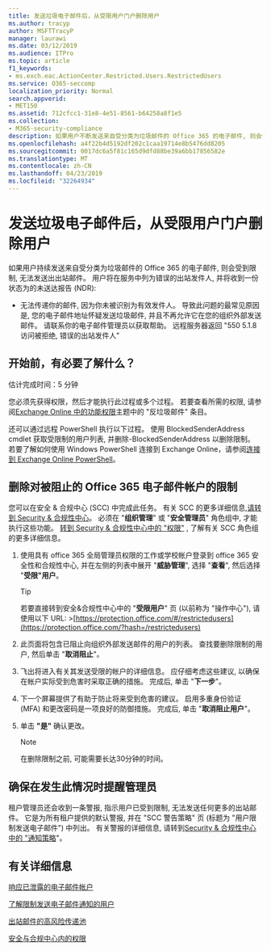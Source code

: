 ```yaml
---
title: 发送垃圾电子邮件后，从受限用户门户删除用户
ms.author: tracyp
author: MSFTTracyP
manager: laurawi
ms.date: 03/12/2019
ms.audience: ITPro
ms.topic: article
f1_keywords:
- ms.exch.eac.ActionCenter.Restricted.Users.RestrictedUsers
ms.service: O365-seccomp
localization_priority: Normal
search.appverid:
- MET150
ms.assetid: 712cfcc1-31e8-4e51-8561-b64258a8f1e5
ms.collection:
- M365-security-compliance
description: 如果用户不断发送来自受分类为垃圾邮件的 Office 365 的电子邮件, 则会受到限制, 无法发送更多的邮件。
ms.openlocfilehash: a4f22b4d5192df202c1caa19714e8b5476dd8205
ms.sourcegitcommit: 0017dc6a5f81c165d9dfd88be39a6bb17856582e
ms.translationtype: MT
ms.contentlocale: zh-CN
ms.lasthandoff: 04/23/2019
ms.locfileid: "32264934"
---
```

# <a name="removing-a-user-from-the-restricted-users-portal-after-sending-spam-email"></a>发送垃圾电子邮件后，从受限用户门户删除用户

如果用户持续发送来自受分类为垃圾邮件的 Office 365 的电子邮件, 则会受到限制, 无法发送出出站邮件。 用户将在服务中列为错误的出站发件人, 并将收到一份状态为的未送达报告 (NDR):

- 无法传递你的邮件, 因为你未被识别为有效发件人。 导致此问题的最常见原因是, 您的电子邮件地址怀疑发送垃圾邮件, 并且不再允许它在您的组织外部发送邮件。 请联系你的电子邮件管理员以获取帮助。 远程服务器返回 "550 5.1.8 访问被拒绝, 错误的出站发件人"

## <a name="what-do-you-need-to-know-before-you-begin"></a>开始前，有必要了解什么？
<a name="sectionSection0"> </a>

估计完成时间：5 分钟
  
您必须先获得权限，然后才能执行此过程或多个过程。 若要查看所需的权限, 请参阅[Exchange Online 中的功能权限](http://technet.microsoft.com/library/15073ce1-0917-403b-8839-02a2ebc96e16.aspx)主题中的 "反垃圾邮件" 条目。

还可以通过远程 PowerShell 执行以下过程。 使用 BlockedSenderAddress cmdlet 获取受限制的用户列表, 并删除-BlockedSenderAddress 以删除限制。 若要了解如何使用 Windows PowerShell 连接到 Exchange Online，请参阅[连接到 Exchange Online PowerShell](https://go.microsoft.com/fwlink/p/?linkid=396554)。

## <a name="remove-restrictions-for-a-blocked-office-365-email-account"></a>删除对被阻止的 Office 365 电子邮件帐户的限制

您可以在安全 & 合规中心 (SCC) 中完成此任务。 有关 SCC 的更多详细信息,[请转到 Security & 合规性中心](go-to-the-securitycompliance-center.md)。 必须在 "**组织管理**" 或 "**安全管理员**" 角色组中, 才能执行这些功能。 [转到 Security & 合规性中心中的 "权限"](permissions-in-the-security-and-compliance-center.md) , 了解有关 SCC 角色组的更多详细信息。

1. 使用具有 office 365 全局管理员权限的工作或学校帐户登录到 office 365 安全性和合规性中心, 并在左侧的列表中展开 "**威胁管理**", 选择 "**查看**", 然后选择 "**受限"用户**。
    
    > [!TIP]
    > 若要直接转到安全&amp;合规性中心中的 "**受限用户**" 页 (以前称为 "操作中心"), 请使用以下 URL: >[https://protection.office.com/#/restrictedusers](https://protection.office.com/?hash=/restrictedusers)

2. 此页面将包含已阻止向组织外部发送邮件的用户的列表。  查找要删除限制的用户, 然后单击 "**取消阻止**"。

3. 飞出将进入有关其发送受限的帐户的详细信息。 应仔细考虑这些建议, 以确保在帐户实际受到危害时采取正确的措施。 完成后, 单击 "**下一步**"。

4. 下一个屏幕提供了有助于防止将来受到危害的建议。 启用多重身份验证 (MFA) 和更改密码是一项良好的防御措施。 完成后, 单击 "**取消阻止用户**"。

5. 单击 **"是"** 确认更改。

    > [!NOTE]
    > 在删除限制之前, 可能需要长达30分钟的时间。 

## <a name="making-sure-admins-are-alerted-when-this-happens"></a>确保在发生此情况时提醒管理员

租户管理员还会收到一条警报, 指示用户已受到限制, 无法发送任何更多的出站邮件。 它是为所有租户提供的默认警报, 并在 "SCC 警告策略" 页 (标题为 "用户限制发送电子邮件") 中列出。 有关警报的详细信息, 请转到[Security & 合规性中心中的 "通知策略](https://docs.microsoft.com/en-us/office365/securitycompliance/alert-policies)"。

## <a name="for-more-information"></a>有关详细信息

[响应已泄露的电子邮件帐户](responding-to-a-compromised-email-account.md)

[了解限制发送电子邮件通知的用户](https://docs.microsoft.com/en-us/office365/securitycompliance/alert-policies)

[出站邮件的高风险传递池](high-risk-delivery-pool-for-outbound-messages.md)

[安全与合规中心内的权限](permissions-in-the-security-and-compliance-center.md)
